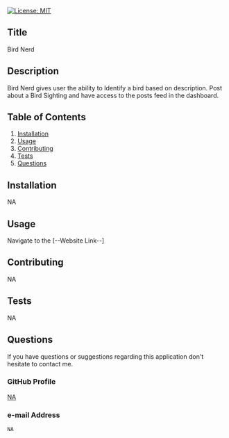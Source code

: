 
  [![License: MIT](https://img.shields.io/badge/License-MIT-yellow.svg)](https://opensource.org/licenses/MIT)
  ## Title
  Bird Nerd

  ## Description 
  Bird Nerd gives user the ability to Identify a bird based on description. Post about a Bird Sighting and have access to the posts feed in the dashboard.
  
  ## Table of Contents
  1. [Installation](#Installation)
  2. [Usage](#Usage)
  3. [Contributing](#Contributing)
  4. [Tests](#Tests)
  5. [Questions](#Questions)
  
  ## Installation
  NA

  ## Usage
  Navigate to the [--Website Link--]

  ## Contributing
  NA

  ## Tests
  NA

  ## Questions
  If you have questions or suggestions regarding this application
  don't hesitate to contact me.
  
  ### GitHub Profile
  [NA](https://github.com/NA "GitHub Profile")

  ### e-mail Address
    NA
  